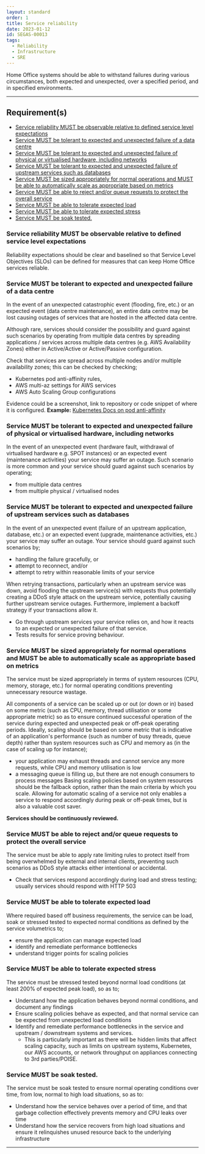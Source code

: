 ```yaml
---
layout: standard
order: 1
title: Service reliability
date: 2023-01-12
id: SEGAS-00013
tags:
  - Reliability
  - Infrastructure
  - SRE
---
```


Home Office systems should be able to withstand failures during various circumstances, both expected and unexpected, over a specified period, and in specified environments. 

---

## Requirement(s)
  - [Service reliability MUST be observable relative to defined service level expectations](#service-reliability-must-be-observable-relative-to-defined-service-level-expectations)
  - [Service MUST be tolerant to expected and unexpected failure of a data centre](#service-must-be-tolerant-to-expected-and-unexpected-failure-of-a-data-centre)
  - [Service MUST be tolerant to expected and unexpected failure of physical or virtualised hardware, including networks](#service-must-be-tolerant-to-expected-and-unexpected-failure-of-physical-or-virtualised-hardware-including-networks)
  - [Service MUST be tolerant to expected and unexpected failure of upstream services such as databases](#service-must-be-tolerant-to-expected-and-unexpected-failure-of-upstream-services-such-as-databases)
  - [Service MUST be sized appropriately for normal operations and MUST be able to automatically scale as appropriate based on metrics](#service-must-be-sized-appropriately-for-normal-operations-and-must-be-able-to-automatically-scale-as-appropriate-based-on-metrics)
  - [Service MUST be able to reject and/or queue requests to protect the overall service](#service-must-be-able-to-reject-andor-queue-requests-to-protect-the-overall-service)
  - [Service MUST be able to tolerate expected load](#service-must-be-able-to-tolerate-expected-load)
  - [Service MUST be able to tolerate expected stress](#service-must-be-able-to-tolerate-expected-stress)
  - [Service MUST be soak tested.](#service-must-be-soak-tested)

### Service reliability MUST be observable relative to defined service level expectations

Reliability expectations should be clear and baselined so that Service Level Objectives (SLOs) can be defined for measures that can keep Home Office services reliable.

### Service MUST be tolerant to expected and unexpected failure of a data centre

In the event of an unexpected catastrophic event (flooding, fire, etc.) or an expected event (data centre maintenance), an entire data centre may be lost causing outages of services that are hosted in the affected data centre.

Although rare, services should consider the possibility and guard against such scenarios by operating from multiple data centres by spreading applications / services across multiple data centres (e.g. AWS Availability Zones) either in Active/Active or Active/Passive configuration.

Check that services are spread across multiple nodes and/or multiple availability zones; this can be checked by checking;
- Kubernetes pod anti-affinity rules,
- AWS multi-az settings for AWS services
- AWS Auto Scaling Group configurations

Evidence could be a screenshot, link to repository or code snippet of where it is configured. 
**Example:** [Kubernetes Docs on pod anti-affinity](https://kubernetes.io/docs/concepts/scheduling-eviction/assign-pod-node/#an-example-of-a-pod-that-uses-pod-affinity:~:text=Pod%20affinity%20example)

### Service MUST be tolerant to expected and unexpected failure of physical or virtualised hardware, including networks

In the event of an unexpected event (hardware fault, withdrawal of virtualised hardware e.g. SPOT instances) or an expected event (maintenance activities) your service may suffer an outage.
Such scenario is more common and your service should guard against such scenarios by operating;
- from multiple data centres
- from multiple physical / virtualised nodes

### Service MUST be tolerant to expected and unexpected failure of upstream services such as databases

In the event of an unexpected event (failure of an upstream application, database, etc.) or an expected event (upgrade, maintenance activities, etc.) your service may suffer an outage.
Your service should guard against such scenarios by;
- handling the failure gracefully, or
- attempt to reconnect, and/or
- attempt to retry within reasonable limits of your service

When retrying transactions, particularly when an upstream service was down, avoid flooding the upstream service(s) with requests thus potentially creating a DDoS style attack on the upstream service, potentially causing further upstream service outages. 
Furthermore, implement a backoff strategy if your transactions allow it.

- Go through upstream services your service relies on, and  how it reacts to an expected or unexpected failure of that service.
- Tests results for service proving behaviour.

### Service MUST be sized appropriately for normal operations and MUST be able to automatically scale as appropriate based on metrics

The service must be sized appropriately in terms of system resources (CPU, memory, storage, etc.) for normal operating conditions preventing unnecessary resource wastage.

All components of a service can be scaled up or out (or down or in) based on some metric (such as CPU, memory, thread utilisation or some appropriate metric) so as to ensure continued successful operation of the service during expected and unexpected peak or off-peak operating periods.
Ideally, scaling should be based on some metric that is indicative of an application's performance (such as number of busy threads, queue depth) rather than system resources such as CPU and memory as (in the case of scaling up for instance);
- your application may exhaust threads and cannot service any more requests, while CPU and memory utilisation is low 
- a messaging queue is filling up, but there are not enough consumers to process messages
Basing scaling policies based on system resources should be the fallback option, rather than the main criteria by which you scale.
Allowing for automatic scaling of a service not only enables a service to respond accordingly during peak or off-peak times, but is also a valuable cost saver.

**Services should be continuously reviewed.**

### Service MUST be able to reject and/or queue requests to protect the overall service

The service must be able to apply rate limiting rules to protect itself from being overwhelmed by external and internal clients, preventing such scenarios as DDoS style attacks either intentional or accidental.

- Check that services respond accordingly during load and stress testing; usually services should respond with HTTP 503

### Service MUST be able to tolerate expected load

Where required based off business requirements, the service can be load, soak or stressed tested to expected normal conditions as defined by the service volumetrics to; 

- ensure the application can manage expected load
- identify and remediate performance bottlenecks
- understand trigger points for scaling policies

### Service MUST be able to tolerate expected stress

The service must be stressed tested beyond normal load conditions (at least 200% of expected peak load), so as to;

- Understand how the application behaves beyond normal conditions, and document any findings
- Ensure scaling policies behave as expected, and that normal service can be expected from unexpected load conditions
- Identify and remediate performance bottlenecks in the service and upstream / downstream systems and services.
  - This is particularly important as there will be hidden limits that affect scaling capacity, such as limits on upstream systems, Kubernetes, our AWS accounts, or network throughput on appliances connecting to 3rd parties/POISE.

### Service MUST be soak tested.

The service must be soak tested to ensure normal operating conditions over time, from low, normal to high load situations, so as to:

- Understand how the service behaves over a period of time, and that garbage collection effectively prevents memory and CPU leaks over time
- Understand how the service recovers from high load situations and ensure it relinquishes unused resource back to the underlying infrastructure

---